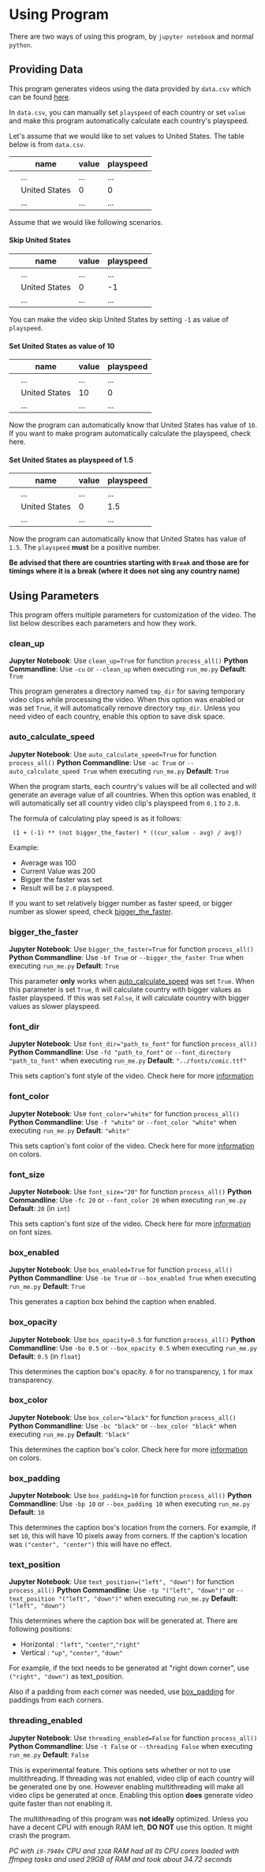 # Using Program
There are two ways of using this program, by `jupyter notebook` and normal `python`.

## Providing Data
This program generates videos using the data provided by `data.csv` which can be found [here](https://github.com/gooday2die/Yakkos-world-video-generator/blob/main/data.csv).

In `data.csv`, you can manually set `playspeed` of each country or set `value` and make this program automatically calculate each country's playspeed.

Let's assume that we would like to set values to United States. The table below is from `data.csv`. 

|  |name|value|playspeed|
|--|--|--|--|
|  |...|...|...|
|  |United States|0|0|
|  |...|...|...|

Assume that we would like following scenarios.
#### Skip United States
|  |name|value|playspeed|
|--|--|--|--|
|  |...|...|...|
|  |United States|0|-1|
|  |...|...|...|
You can make the video skip United States by setting `-1` as value of `playspeed`.

#### Set United States as value of 10
|  |name|value|playspeed|
|--|--|--|--|
|  |...|...|...|
|  |United States|10|0|
|  |...|...|...|
Now the program can automatically know that United States has value of `10`. If you want to make program automatically calculate the playspeed, check here.
#### Set United States as playspeed of 1.5
|  |name|value|playspeed|
|--|--|--|--|
|  |...|...|...|
|  |United States|0|1.5|
|  |...|...|...|
Now the program can automatically know that United States has value of `1.5`. The `playspeed` **must** be a positive number.

**Be advised that there are countries starting with `Break` and those are for timings where it is a break (where it does not sing any country name)**

## Using Parameters
This program offers multiple parameters for customization of the video. The list below describes each parameters and how they work.

### clean_up
**Jupyter Notebook**: Use `clean_up=True` for function `process_all()`
**Python Commandline**: Use `-cu` or `--clean_up` when executing `run_me.py`
**Default**:  `True`

This program generates a directory named `tmp_dir` for saving temporary video clips while processing the video. When this option was enabled or was set `True`, it will automatically remove directory `tmp_dir`. Unless you need video of each country, enable this option to save disk space.

### auto_calculate_speed
**Jupyter Notebook**: Use `auto_calculate_speed=True` for function `process_all()`
**Python Commandline**: Use `-ac True` or `--auto_calculate_speed True` when executing `run_me.py`
**Default**:  `True`

When the program starts, each country's values will be all collected and will generate an average value of all countries. When this option was enabled, it will automatically set all country video clip's playspeed from `0.1` to `2.0`.

The formula of calculating play speed is as it follows:
```
 (1 + (-1) ** (not bigger_the_faster) * ((cur_value - avg) / avg))
```
Example:
- Average was 100
- Current Value was 200
- Bigger the faster was set
- Result will be `2.0` playspeed.

If you want to set relatively bigger number as faster speed, or bigger number as slower speed, check [bigger_the_faster](#bigger_the_faster).

### bigger_the_faster
**Jupyter Notebook**: Use `bigger_the_faster=True` for function `process_all()`
**Python Commandline**: Use `-bf True` or `--bigger_the_faster True` when executing `run_me.py`
**Default**:  `True`

This parameter **only** works when [auto_calculate_speed](#auto_calculate_speed) was set `True`. When this parameter is set `True`, it will calculate country with bigger values as faster playspeed. If this was set `False`, it will calculate country with bigger values as slower playspeed.

### font_dir
**Jupyter Notebook**: Use `font_dir="path_to_font"` for function `process_all()`
**Python Commandline**: Use `-fd "path_to_font"` or `--font_directory "path_to_font"` when executing `run_me.py`
**Default**:  `"../fonts/comic.ttf"`

This sets caption's font style of the video. Check here for more [information](https://ffmpeg.org/ffmpeg-filters.html#drawtext)

### font_color
**Jupyter Notebook**: Use `font_color="white"` for function `process_all()`
**Python Commandline**: Use `-f "white"` or `--font_color "white"` when executing `run_me.py`
**Default**:  `"white"`

This sets caption's font color of the video. Check here for more [information](https://ffmpeg.org/ffmpeg-filters.html#drawtext) on colors.

### font_size
**Jupyter Notebook**: Use `font_size="20"` for function `process_all()`
**Python Commandline**: Use `-fc 20` or `--font_color 20` when executing `run_me.py`
**Default**:  `20` (in `int`)

This sets caption's font size of the video. Check here for more [information](https://ffmpeg.org/ffmpeg-filters.html#drawtext) on font sizes.

### box_enabled
**Jupyter Notebook**: Use `box_enabled=True` for function `process_all()`
**Python Commandline**: Use `-be True` or `--box_enabled True` when executing `run_me.py`
**Default**:  `True`

This generates a caption box behind the caption when enabled.

### box_opacity
**Jupyter Notebook**: Use `box_opacity=0.5` for function `process_all()`
**Python Commandline**: Use `-bo 0.5` or `--box_opacity 0.5` when executing `run_me.py`
**Default**:  `0.5` (in `float`)

This determines the caption box's opacity. `0` for no transparency, `1` for max transparency.

### box_color
**Jupyter Notebook**: Use `box_color="black"` for function `process_all()`
**Python Commandline**: Use `-bc "black"` or `--box_color "black"` when executing `run_me.py`
**Default**:  `"black"`

This determines the caption box's color. Check here for more [information](https://ffmpeg.org/ffmpeg-filters.html#drawtext) on colors.

### box_padding
**Jupyter Notebook**: Use `box_padding=10` for function `process_all()`
**Python Commandline**: Use `-bp 10` or `--box_padding 10` when executing `run_me.py`
**Default**:  `10`

This determines the caption box's location from the corners. For example, if set `10`, this will have 10 pixels away from corners. If the caption's location was `("center", "center")` this will have no effect. 

### text_position
**Jupyter Notebook**: Use `text_position=("left", "down")` for function `process_all()`
**Python Commandline**: Use `-tp "("left", "down")"` or `--text_position "("left", "down")"` when executing `run_me.py`
**Default**:  `("left", "down")`

This determines where the caption box will be generated at. There are following positions:

- Horizontal : `"left"`, `"center"`,`"right"`
- Vertical : `"up"`, `"center"`, `"down"`

For example, if the text needs to be generated at "right down corner", use `("right", "down")` as text_position.

Also if a padding from each corner was needed, use [box_padding](#box_padding) for paddings from each corners.

### threading_enabled
**Jupyter Notebook**: Use `threading_enabled=False` for function `process_all()`
**Python Commandline**: Use `-t False` or `--threading False` when executing `run_me.py`
**Default**:  `False`

This is experimental feature. This options sets whether or not to use multithreading. If threading was not enabled, video clip of each country will be generated one by one. However enabling multithreading will make all video clips be generated at once. Enabling this option **does** generate video quite faster than not enabling it.

The multithreading of this program was **not ideally** optimized. Unless you have a decent CPU with enough RAM left, **DO NOT** use this option. It might crash the program.

*PC with `i9-7940x` CPU and `32GB` RAM had all its CPU cores loaded with ffmpeg tasks and used 29GB of RAM and took about 34.72 seconds*
